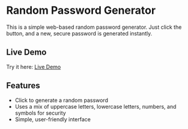 # Random Password Generator

This is a simple web-based random password generator. Just click the button, and a new, secure password is generated instantly.

## Live Demo
Try it here: [Live Demo](https://aglen-password-generator.netlify.app/)

## Features
- Click to generate a random password
- Uses a mix of uppercase letters, lowercase letters, numbers, and symbols for security
- Simple, user-friendly interface
